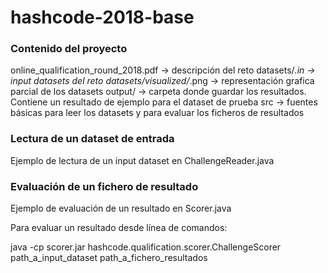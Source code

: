 # hashcode-2018-base

### Contenido del proyecto 

online_qualification_round_2018.pdf -> descripción del reto
datasets/*.in -> input datasets del reto
datasets/visualized/*.png -> representación grafica parcial de los datasets
output/ -> carpeta donde guardar los resultados. Contiene un resultado de ejemplo para el dataset de prueba
src -> fuentes básicas para leer los datasets y para evaluar los ficheros de resultados


### Lectura de un dataset de entrada
Ejemplo de lectura de un input dataset en ChallengeReader.java


### Evaluación de un fichero de resultado

Ejemplo de evaluación de un resultado en Scorer.java

Para evaluar un resultado desde línea de comandos:

java -cp scorer.jar hashcode.qualification.scorer.ChallengeScorer path_a_input_dataset path_a_fichero_resultados